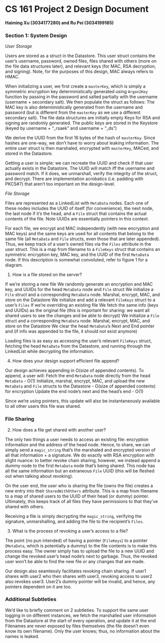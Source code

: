 # CS 161 Project 2 Design Document
__Haiming Xu (3034177280) and Ru Pei (3034199185)__

### Section 1: System Design

_User Storage_

Users are stored as a struct in the Datastore. This user struct contains the user’s username, password, owned files, files shared with others (more on the file data structures later), and relevant keys (for MAC, RSA decryption, and signing). Note, for the purposes of this design, MAC always refers to HMAC.

When initializing a user, we first create a `masterKey`, which is simply a symmetric encryption key deterministically generated using `Argon2Key` function by passing in the password and salted partially with the username (username + secondary salt). We then populate the struct as follows:
The MAC key is also deterministically generated from the username and password (but is different from the `masterKey` as we use a different secondary salt).
The file data structures are initially empty
Keys for RSA and signing are randomly generated. The public keys are stored in the Keystore (keyed by username + “_rsaek” and username + “_ds”)

We derive the UUID from the first 16 bytes of the hash of `masterKey`. Since hashes are one-way, we don’t have to worry about leaking information. The entire user struct is then marshaled, encrypted with `masterKey`, MACed, and stored in the Datastore.

Getting a user is simple: we can recreate the UUID and check if that user actually exists in the Datastore. The UUID will match iff the username and password match. If it does, we unmarshall, verify the integrity of the struct, and decrypt. There are implementation acrobatics (i.e. padding with PKCS#7) that aren’t too important on the design-level.

_File Storage_

Files are represented as a LinkedList with `MetaData` nodes. Each one of these nodes includes the UUID of itself (for convenience), the next node, the last node if it’s the head, and a `File` struct that contains the actual contents of the file. Note UUIDs are essentially pointers in this context.

For each file, we encrypt and MAC independently (with new encryption and MAC keys) and the same keys are used for all contents that belong to the same file (all `MetaData` and `File` structs, even those that are later appended). Thus, we keep track of a user’s owned files via the `Files` attribute in the user struct. This is a map from filename to a `FileKeys` struct that contains an symmetric encryption key, MAC key, and the UUID of the first `MetaData` node. If this description is somewhat convoluted, refer to figure 1 for a diagram.

1. How is a file stored on the server?

If we’re storing a new file
We randomly generate an encryption and MAC key, and UUIDs for the head `MetaData` node and `File` struct
We initialize a `File` struct and a corresponding `MetaData` node. Marshal, encrypt, MAC, and store on the Datastore
We initialize and add a relevant `FileKeys` struct to a user’s `Files`
If we’re overriding an existing file
We fetch the same info (keys and UUIDs) as the original file (this is important for sharing: we want all shared users to see the changes and be able to decrypt)
We initialize a `File` struct and a corresponding `MetaData` node. Marshal, encrypt, MAC, and store on the Datastore
We clear the head `MetaData`’s Next and End pointer and (if info was appended to the file, it should not exist anymore)

Loading files is as easy as accessing the user’s relevant `FileKeys` struct, fetching the head `MetaData` from the Datastore, and running through the LinkedList while decrypting the information.

4. How does your design support efficient file append?

Our design achieves appending in O(size of appended contents). To append, a user will:
Fetch the end `MetaData` node directly from the head `MetaData` - O(1)
Initialize, marshal, encrypt, MAC, and upload the new `MetaData` and `File` structs to the Datastore - O(size of appended contents) for encryption
Update the end node’s next and the head’s end - O(1)

Since we’re using pointers, this update will also be instantaneously available to all other users this file was shared.


### File Sharing

2. How does a file get shared with another user?

The only two things a user needs to access an existing file: encryption information and the address of the head node. Hence, to share, we can simply send a `magic_string` that’s the marshaled and encrypted version of all that information + a signature. We do exactly with RSA encryption with slight nuance: to better revoke chain sharing, however, we instead append a dummy node to the first `MetaData` node that’s being shared. This node has all the same information but an extraneous `File` UUID (this will be fleshed out when talking about revoking).

On the user end, the user who is sharing the file (owns the file) creates a new entry into their `SharedWithOthers` attribute. This is a map from filename to a map of shared users to the UUID of their head (or dummy) pointer. Ultimately, this keeps track of all files they have permissions to that they’ve shared with others.

Receiving a file is simply decrypting the `magic_string`, verifying the signature, unmarshalling, and adding the file to the recipient’s `Files`.

3. What is the process of revoking a user’s access to a file?

The point (no pun intended) of having a pointer (`FileKeys`) to a pointer (`MetaData`, which is potentially a dummy) to the file contents is to make this process easy. The owner simply has to upload the file to a new UUID and change the revoked user’s head node’s next to garbage. Thus, the revoked user won’t be able to find the new file or any changes that are made.
 
Our design also seamlessly facilitates revoking chain sharing. If user1 shares with user2 who then shares with user3, revoking access to user2 also revokes user3. User2’s dummy pointer will be invalid, and hence, any pointers dependent on it are too.

### Additional Subtleties

We’d like to briefly comment on 2 subtleties.
To support the same user logging in on different instances, we fetch the marshalled user information from the Datastore at the start of every operation, and update it at the end
Filenames are never exposed by files themselves (the file doesn’t even know its own filename). Only the user knows; thus, no information about the names is leaked.

